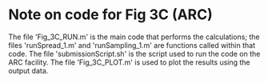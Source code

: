 # Note on code for Fig 3C (ARC)
The file 'Fig_3C_RUN.m' is the main code that performs the calculations; the files 'runSpread_1.m' and 'runSampling_1.m' are functions called within that code.
The file 'submissionScript.sh' is the script used to run the code on the ARC facility.
The file 'Fig_3C_PLOT.m' is used to plot the results using the output data.
